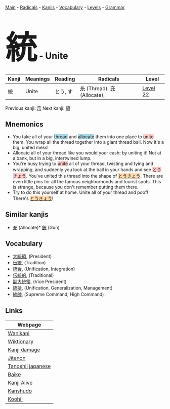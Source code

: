 <style> bigfont {font-size: 100px}</style>
[Main](../README.md) -
[Radicals](../radicals.md) -
[Kanjis](../kanjis.md) -
[Vocabulary](../vocabulary.md) -
[Levels](../levels.md) -
[Grammar](../grammar.md)
# <bigfont> 統</bigfont> - Unite 

| Kanji | Meanings | Reading | Radicals | Level |
| --- | --- | --- | --- | --- |
| 統 | Unite | とう, す | [糸](../radicals/糸.md) (Thread), [充](../radicals/充.md) (Allocate),  | [Level 22](../levels/wk_level22.md) |

Previous kanji: [示](示.md) Next kanji: [領](領.md) 

## Mnemonics
 * You take all of your <span style="background-color:#ADD8E6"> thread</span> and <span style="background-color:#ADD8E6"> allocate</span> them into one place to <span style="background-color:#ffcccb"> unite</span> them. You wrap all the thread together into a giant thread ball. Now it's a big, united mess!
* Allocate all of your thread like you would your cash: by uniting it! Not at a bank, but in a big, intertwined lump.
* You're busy trying to <span style="background-color:#ffcccb"> unite</span> all of your thread, twisting and tying and wrapping, and suddenly you look at the ball in your hands and see <span style="background-color:#ffcccb"> とうきょう</span>. You've united this thread into the shape of <span style="background-color:#fed8b1"> [とうきょう](https://jisho.org/search/とうきょう)</span>. There are even little pins for all the famous neighborhoods and tourist spots. This is strange, because you don't remember putting them there.
* Try to do this yourself at home. Unite all of your thread and poof! There's <span style="background-color:#fed8b1"> [とうきょう](https://jisho.org/search/とうきょう)</span>!


## Similar kanjis
 * [充](充.md) (Allocate)* [銃](銃.md) (Gun)


## Vocabulary
 * [大統領](../vocabulary/統.md), (President)
* [伝統](../vocabulary/統.md), (Tradition)
* [統合](../vocabulary/統.md), (Unification, Integration)
* [伝統的](../vocabulary/統.md), (Traditional)
* [副大統領](../vocabulary/統.md), (Vice President)
* [統括](../vocabulary/統.md), (Unification, Generalization, Management)
* [統帥](../vocabulary/統.md), (Supreme Command, High Command)



## Links 

| Webpage |
| --- |
| [Wanikani          ](https://www.wanikani.com/kanji/統) |
| [Wiktionary        ](https://en.wiktionary.org/wiki/統) |
| [Kanji damage      ](http://www.kanjidamage.com/kanji/search?utf8=✓&q=統) |
| [Jitenon           ](https://jitenon.com/kanji/統) |
| [Tanoshii japanese ](https://www.tanoshiijapanese.com/dictionary/kanji.cfm?k=統) |
| [Baike             ](https://baike.baidu.com/item/統) |
| [Kanji Alive       ](https://app.kanjialive.com/統) |
| [Kanshudo          ](https://www.kanshudo.com/searchmn?q=統) |
| [Koohii            ](https://kanji.koohii.com/study/kanji/統) |
